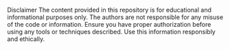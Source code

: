 Disclaimer
The content provided in this repository is for educational and informational purposes only. The authors are not responsible for any misuse of the code or information. Ensure you have proper authorization before using any tools or techniques described. Use this information responsibly and ethically.
